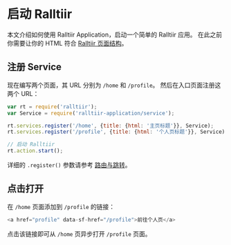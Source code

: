 # 启动 Ralltiir 

本文介绍如何使用 Ralltiir Application，启动一个简单的 Ralltiir 应用。
在此之前你需要让你的 HTML 符合 [Ralltiir 页面结构][html]。

## 注册 Service

现在编写两个页面，其 URL 分别为 `/home` 和 `/profile`。
然后在入口页面注册这两个 URL：

```javascript
var rt = require('ralltiir');
var Service = require('ralltiir-application/service');

rt.services.register('/home', {title: {html: '主页标题'}}, Service);
rt.services.register('/profile', {title: {html: '个人页标题'}}, Service);

// 启动 Ralltiir
rt.action.start();
```

详细的 `.register()` 参数请参考 [路由与跳转](/get-started/router.md)。

## 点击打开

在 `/home` 页面添加到 `/profile` 的链接：

```javascript
<a href="profile" data-sf-href="/profile">前往个人页</a>
```

点击该链接即可从 `/home` 页异步打开 `/profile` 页面。

[html]: /get-started/html-structure.md
